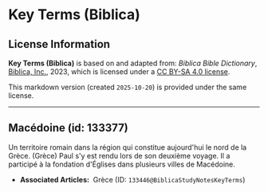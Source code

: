 # Key Terms (Biblica)

## License Information

**Key Terms (Biblica)** is based on and adapted from: _Biblica Bible Dictionary_, [Biblica, Inc.](https://www.biblica.com/), 2023, which is licensed under a [CC BY-SA 4.0 license](https://creativecommons.org/licenses/by-sa/4.0/legalcode.en).

This markdown version (created `2025-10-20`) is provided under the same license.



--------------------------------

## Macédoine (id: 133377)

Un territoire romain dans la région qui constitue aujourd'hui le nord de la Grèce. (Grèce) Paul s'y est rendu lors de son deuxième voyage. Il a participé à la fondation d'Églises dans plusieurs villes de Macédoine.

* **Associated Articles:**   Grèce (ID: `133446@BiblicaStudyNotesKeyTerms`)

